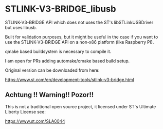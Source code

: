 # STLINK-V3-BRIDGE_libusb

STLINK-V3-BRIDGE API which does not uses the ST's libSTLinkUSBDriver but uses libusb.

Built for validation purposes, but it might be useful in the case if you want to use the STLINK-V3-BRIDGE API on a non-x86 platform (like Raspberry PI).

qmake based buildsystem is necessary to compile it. 

I am open for PRs adding automake/cmake based build setup.

Original version can be downloaded from here:

https://www.st.com/en/development-tools/stlink-v3-bridge.html

## Achtung !! Warning!! Pozor!! 
This is not a traditional open source project, it licensed under ST's Ultimate Liberty License see:

https://www.st.com/SLA0044
